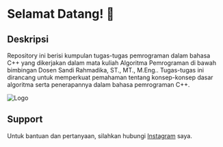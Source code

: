 
# Selamat Datang! 👋
## Deskripsi

Repository ini berisi kumpulan tugas-tugas pemrograman dalam bahasa C++ yang dikerjakan dalam mata kuliah Algoritma Pemrograman di bawah bimbingan Dosen Sandi Rahmadika, ST., MT., M.Eng.. Tugas-tugas ini dirancang untuk memperkuat pemahaman tentang konsep-konsep dasar algoritma serta penerapannya dalam bahasa pemrograman C++.


![Logo](https://unp.ac.id/nfs-assets/all/images/logo_unp_white.png)


## Support

Untuk bantuan dan pertanyaan, silahkan hubungi [Instagram](https://www.instagram.com/ghazian_tza/) saya.

